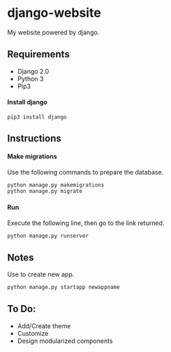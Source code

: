django-website
==============
My website powered by django.


## Requirements
* Django 2.0
* Python 3
* Pip3

#### Install django
```
pip3 install django
```


## Instructions

#### Make migrations
Use the following commands to prepare the database.
```bash
python manage.py makemigrations
python manage.py migrate
```

#### Run
Execute the following line, then go to the link returned.
```bash
python manage.py runserver
```

## Notes
Use to create new app.
```bash
python manage.py startapp newappname
```

## To Do:
* Add/Create theme
* Customize
* Design modularized components
